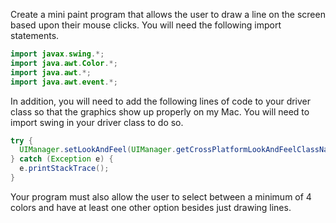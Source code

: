 Create a mini paint program that allows the user to draw a line on the screen based upon their mouse clicks. You will need the following import statements.

```java
import javax.swing.*;
import java.awt.Color.*;
import java.awt.*;
import java.awt.event.*;
```

In addition, you will need to add the following lines of code to your driver class so that the graphics show up properly on my Mac. You will need to import swing in your driver class to do so.

```java
try {
  UIManager.setLookAndFeel(UIManager.getCrossPlatformLookAndFeelClassName());
} catch (Exception e) {
  e.printStackTrace();
}
```

Your program must also allow the user to select between a minimum of 4 colors and have at least one other option besides just drawing lines.
